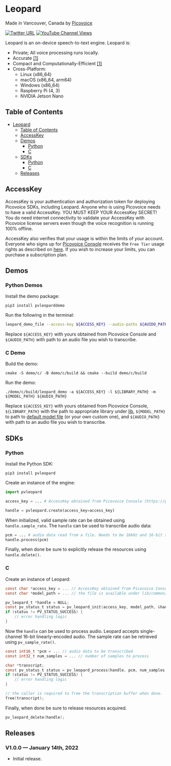 # Leopard

Made in Vancouver, Canada by [Picovoice](https://picovoice.ai)

[![Twitter URL](https://img.shields.io/twitter/url?label=%40AiPicovoice&style=social&url=https%3A%2F%2Ftwitter.com%2FAiPicovoice)](https://twitter.com/AiPicovoice)
[![YouTube Channel Views](https://img.shields.io/youtube/channel/views/UCAdi9sTCXLosG1XeqDwLx7w?label=YouTube&style=social)](https://www.youtube.com/channel/UCAdi9sTCXLosG1XeqDwLx7w)

Leopard is an on-device speech-to-text engine. Leopard is:

- Private; All voice processing runs locally. 
- Accurate [[1]](https://github.com/Picovoice/speech-to-text-benchmark#results)
- Compact and Computationally-Efficient [[1]](https://github.com/Picovoice/speech-to-text-benchmark#results)
- Cross-Platform:
  - Linux (x86_64)
  - macOS (x86_64, arm64)
  - Windows (x86_64)
  - Raspberry Pi (4, 3)
  - NVIDIA Jetson Nano

## Table of Contents
- [Leopard](#leopard)
  - [Table of Contents](#table-of-contents)
  - [AccessKey](#accesskey)
  - [Demos](#demos)
    - [Python](#python-demos)
    - [C](#c-demo)
  - [SDKs](#sdks)
    - [Python](#python)
    - [C](#c)
  - [Releases](#releases)
  
## AccessKey

AccessKey is your authentication and authorization token for deploying Picovoice SDKs, including Leopard. Anyone who is
using Picovoice  needs to have a valid AccessKey. YOU MUST KEEP YOUR AccessKey SECRET! You do need internet connectivity
to validate your AccessKey with Picovoice license servers even though the voice recognition is running 100% offline.

AccessKey also verifies that your usage is within the limits of your account. Everyone who signs up for
[Picovoice Console](https://console.picovoice.ai/) receives the `Free Tier` usage rights as described on
[here](https://picovoice.ai/pricing/). If you wish to increase your limits, you can purchase a subscription plan.

## Demos

### Python Demos

Install the demo package:

```console
pip3 install pvleoparddemo
```

Run the following in the terminal:

```bash
leopard_demo_file --access-key ${ACCESS_KEY} --audio-paths ${AUIDO_PATH}
```

Replace `${ACCESS_KEY}` with yours obtained from Picovoice Console and `${AUDIO_PATH}` with path to an audio file you
wish to transcribe.

### C Demo

Build the demo:

```console
cmake -S demo/c/ -B demo/c/build && cmake --build demo/c/build
```

Run the demo:

```console
./demo/c/build/leopard_demo -a ${ACCESS_KEY} -l ${LIBRARY_PATH} -m ${MODEL_PATH} ${AUDIO_PATH}
```

Replace `${ACCESS_KEY}` with yours obtained from Picovoice Console, `${LIBRARY_PATH}` with the path to appropriate
library under [lib](/lib), `${MODEL_PATH}` to path to [default model file](/lib/common/leopard_params.pv)
(or your own custom one), and `${AUDIO_PATH}` with path to an audio file you wish to transcribe.

## SDKs

### Python

Install the Python SDK:

```console
pip3 install pvleopard
```

Create an instance of the engine:

```python
import pvleopard

access_key = ... # AccessKey obtained from Picovoice Console (https://picovoice.ai/console/)

handle = pvleopard.create(access_key=access_key)
```

When initialized, valid sample rate can be obtained using `handle.sample_rate`. The `handle` can be used to transcribe
audio data:

```python
pcm = ... # audio data read from a file. Needs to be 16kHz and 16-bit single channel.
handle.process(pcm)
```

Finally, when done be sure to explicitly release the resources using `handle.delete()`.

### C

Create an instance of Leopard:

```c
const char *access_key = ... // AccessKey obtained from Picovoice Console (https://picovoice.ai/console/)
const char *model_path = ... // the file is available under lib/common/leopard_params.pv

pv_leopard_t *handle = NULL;
const pv_status_t status = pv_leopard_init(access_key, model_path, &handle);
if (status != PV_STATUS_SUCCESS) {
    // error handling logic
}
```

Now the `handle` can be used to process audio. Leopard accepts single-channel 16-bit linearly-encoded audio. The sample
rate can be retrieved using `pv_sample_rate()`.

```C
const int16_t *pcm = ... // audio data to be transcribed
const int32_t num_samples = ... // number of samples to process

char *transcript;
const pv_status_t status = pv_leopard_process(handle, pcm, num_samples, &transcript);
if (status != PV_STATUS_SUCCESS) {
    // error handling logic
}

// the caller is required to free the transcription buffer when done.
free(transcript);
```

Finally, when done be sure to release resources acquired.

```C
pv_leopard_delete(handle);
```

## Releases

### V1.0.0 — January 14th, 2022

* Initial release.
